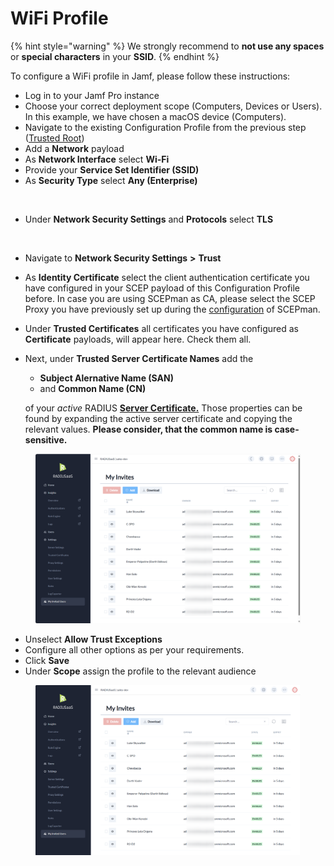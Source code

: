 # WiFi Profile

{% hint style="warning" %}
We strongly recommend to **not use any spaces** or **special characters** in your **SSID**.
{% endhint %}

To configure a WiFi profile in Jamf, please follow these instructions:

* Log in to your Jamf Pro instance
* Choose your correct deployment scope (Computers, Devices or Users). In this example, we have chosen a macOS device (Computers).
* Navigate to the existing Configuration Profile from the previous step ([Trusted Root](server-trust.md))
* Add a **Network** payload
* As **Network Interface** select **Wi-Fi**
* Provide your **Service Set Identifier (SSID)**
* As **Security Type** select **Any (Enterprise)**

<figure><img src="../../.gitbook/assets/image (413).png" alt=""><figcaption></figcaption></figure>

* Under **Network Security Settings** and **Protocols** select **TLS**

<figure><img src="../../.gitbook/assets/image (410).png" alt=""><figcaption></figcaption></figure>

* Navigate to **Network Security Settings** **>** **Trust**
* As **Identity Certificate** select the client authentication certificate you have configured in your SCEP payload of this Configuration Profile before. In case you are using SCEPman as CA, please select the SCEP Proxy you have previously set up during the [configuration](https://docs.scepman.com/certificate-deployment/jamf/general) of SCEPman.
* Under **Trusted Certificates** all certificates you have configured as **Certificate** payloads, will appear here. Check them all.
*   Next, under **Trusted Server Certificate Names** add the&#x20;

    * **Subject Alernative Name (SAN)**
    * and **Common Name (CN)**&#x20;

    of your _active_ RADIUS [**Server Certificate.**](../../admin-portal/settings/settings-server.md#server-certificates) Those properties can be found by expanding the active server certificate and copying the relevant values. **Please consider, that the common name is case-sensitive.**

<figure><img src="../../.gitbook/assets/image (31).png" alt=""><figcaption></figcaption></figure>

* Unselect **Allow Trust Exceptions**
* Configure all other options as per your requirements.
* Click **Save**
* Under **Scope** assign the profile to the relevant audience

<figure><img src="../../.gitbook/assets/image (32).png" alt=""><figcaption></figcaption></figure>
